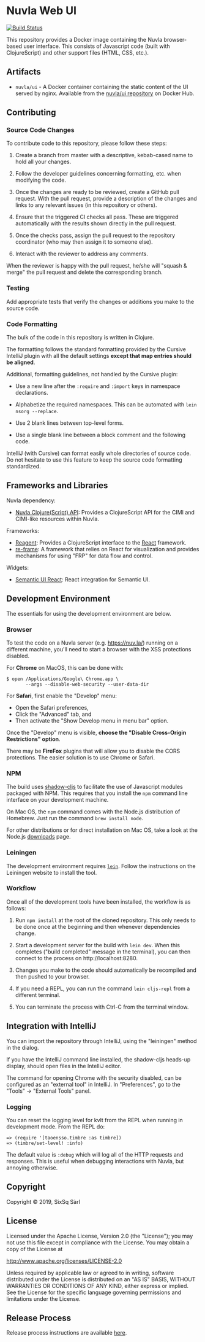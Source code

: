 # Nuvla Web UI

[![Build Status](https://travis-ci.com/nuvla/ui.svg?branch=master)](https://travis-ci.com/nuvla/ui)

This repository provides a Docker image containing the Nuvla
browser-based user interface. This consists of Javascript code (built
with ClojureScript) and other support files (HTML, CSS, etc.).

## Artifacts

 - `nuvla/ui` - A Docker container containing the static content of
    the UI served by nginx.  Available from the [nuvla/ui
    repository](https://hub.docker.com/r/nuvla/ui) on Docker Hub.

## Contributing

### Source Code Changes

To contribute code to this repository, please follow these steps:

 1. Create a branch from master with a descriptive, kebab-cased name
    to hold all your changes.

 2. Follow the developer guidelines concerning formatting, etc. when
    modifying the code.
   
 3. Once the changes are ready to be reviewed, create a GitHub pull
    request.  With the pull request, provide a description of the
    changes and links to any relevant issues (in this repository or
    others). 
   
 4. Ensure that the triggered CI checks all pass.  These are triggered
    automatically with the results shown directly in the pull request.

 5. Once the checks pass, assign the pull request to the repository
    coordinator (who may then assign it to someone else).

 6. Interact with the reviewer to address any comments.

When the reviewer is happy with the pull request, he/she will "squash
& merge" the pull request and delete the corresponding branch.

### Testing

Add appropriate tests that verify the changes or additions you make to
the source code.

### Code Formatting

The bulk of the code in this repository is written in Clojure.

The formatting follows the standard formatting provided by the Cursive
IntelliJ plugin with all the default settings **except that map
entries should be aligned**.

Additional, formatting guidelines, not handled by the Cursive plugin:

 - Use a new line after the `:require` and `:import` keys in namespace
   declarations.

 - Alphabetize the required namespaces.  This can be automated with
   `lein nsorg --replace`.

 - Use 2 blank lines between top-level forms.

 - Use a single blank line between a block comment and the following
   code.

IntelliJ (with Cursive) can format easily whole directories of source
code.  Do not hesitate to use this feature to keep the source code
formatting standardized.

## Frameworks and Libraries

Nuvla dependency:

 * [Nuvla Clojure(Script)
   API](https://github.com/nuvla/clojure-api): Provides
   a ClojureScript API for the CIMI and CIMI-like resources within
   Nuvla.

Frameworks:

 * [Reagent](https://github.com/reagent-project/reagent): Provides a
   ClojureScript interface to the
   [React](https://facebook.github.io/react/) framework.
 * [re-frame](https://github.com/Day8/re-frame): A framework that
   relies on React for visualization and provides mechanisms for using
   "FRP" for data flow and control.

Widgets:

 * [Semantic UI React](https://react.semantic-ui.com/introduction):
   React integration for Semantic UI.


## Development Environment

The essentials for using the development environment are below.

### Browser

To test the code on a Nuvla server (e.g. https://nuv.la/) running
on a different machine, you'll need to start a browser with the XSS
protections disabled.

For **Chrome** on MacOS, this can be done with:

```
$ open /Applications/Google\ Chrome.app \
       --args --disable-web-security --user-data-dir
```

For **Safari**, first enable the "Develop" menu:

 * Open the Safari preferences,
 * Click the "Advanced" tab, and
 * Then activate the "Show Develop menu in menu bar" option.

Once the "Develop" menu is visible, **choose the "Disable Cross-Origin
Restrictions" option**.

There may be **FireFox** plugins that will allow you to disable the
CORS protections.  The easier solution is to use Chrome or Safari.

### NPM

The build uses [shadow-cljs](http://shadow-cljs.org/) to facilitate
the use of Javascript modules packaged with NPM.  This requires that
you install the `npm` command line interface on your development
machine.

On Mac OS, the `npm` command comes with the Node.js distribution of
Homebrew.  Just run the command `brew install node`.

For other distributions or for direct installation on Mac OS, take a
look at the Node.js [downloads](https://nodejs.org/en/download/)
page. 

### Leiningen

The development environment requires
[`lein`](https://leiningen.org). Follow the instructions on the
Leiningen website to install the tool.

### Workflow

Once all of the development tools have been installed, the workflow is
as follows:

 1. Run `npm install` at the root of the cloned repository.  This only
    needs to be done once at the beginning and then whenever
    dependencies change.

 2. Start a development server for the build with `lein dev`.  When
    this completes ("build completed" message in the terminal), you
    can then connect to the process on http://localhost:8280.

 3. Changes you make to the code should automatically be recompiled
    and then pushed to your browser.

 4. If you need a REPL, you can run the command `lein cljs-repl` from
    a different terminal.

 5. You can terminate the process with Ctrl-C from the terminal window. 

## Integration with IntelliJ

You can import the repository through IntelliJ, using the "leiningen"
method in the dialog.

If you have the IntelliJ command line installed, the shadow-cljs
heads-up display, should open files in the IntelliJ editor.

The command for opening Chrome with the security disabled, can be
configured as an "external tool" in IntelliJ.  In "Preferences", go to
the "Tools" -> "External Tools" panel.

### Logging

You can reset the logging level for kvlt from the REPL when running
in development mode. From the REPL do:

```
=> (require '[taoensso.timbre :as timbre])
=> (timbre/set-level! :info)
```

The default value is `:debug` which will log all of the HTTP requests
and responses.  This is useful when debugging interactions with
Nuvla, but annoying otherwise.

## Copyright

Copyright &copy; 2019, SixSq Sàrl

## License

Licensed under the Apache License, Version 2.0 (the "License"); you
may not use this file except in compliance with the License.  You may
obtain a copy of the License at

http://www.apache.org/licenses/LICENSE-2.0

Unless required by applicable law or agreed to in writing, software
distributed under the License is distributed on an "AS IS" BASIS,
WITHOUT WARRANTIES OR CONDITIONS OF ANY KIND, either express or
implied.  See the License for the specific language governing
permissions and limitations under the License.

## Release Process

Release process instructions are available [here](RELEASE.md).

